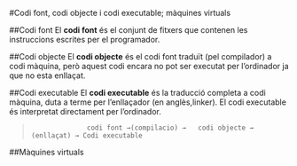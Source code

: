 #Codi font, codi objecte i codi executable; màquines virtuals

##Codi font
El **codi font** és el conjunt de fitxers que contenen les instruccions escrites per el programador. 

##Codi objecte
El **codi objecte** és el codi font traduït (pel compilador) a codi màquina, però aquest codi encara no pot ser executat per l’ordinador ja que no esta enllaçat.

##Codi executable
El **codi executable** és la traducció completa a codi màquina, duta a terme per l’enllaçador (en anglès,linker). El codi executable és interpretat directament per l’ordinador.

>                   codi font →(compilacio) →   codi objecte → (enllaçat) → Codi executable

##Màquines virtuals
